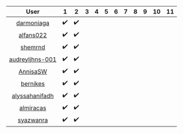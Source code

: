 User | 1 | 2 | 3 | 4 | 5 |6 | 7 | 8 | 9 | 10 | 11
:-: | :-: | :-: | :-: | :-: | :-: | :-: | :-: | :-: | :-: | :-: | :-:
[darmoniaga](https://github.com/darmoniaga) | ✔️ | ✔️
[alfans022](https://github.com/alfans022) | ✔️ | ✔️
[shemrnd](https://github.com/shemrnd) | ✔️ | ✔️
[audreyljhns-001](https://github.com/audreyljhns-001) | ✔️ | ✔️
[AnnisaSW](https://github.com/AnnisaSW) | ✔️ | ✔️
[bernikes](https://github.com/bernikes) | ✔️ | ✔️
[alyssahanifadh](https://github.com/alyssahanifadh) | ✔️ | ✔️
[almiracas](https://github.com/almiracas) | ✔️ | ✔️
[syazwanra](https://github.com/syazwanra) | ✔️ | ✔️
